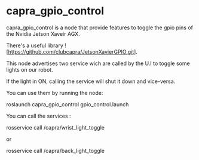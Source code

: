 # capra_gpio_control

capra_gpio_control is a node that provide features to toggle the gpio pins of the Nvidia Jetson Xaveir AGX. 

There's a useful library ! [https://github.com/clubcapra/JetsonXavierGPIO.git].

This node advertises two service wich are called by the U.I to toggle some lights on our robot.

If the light in ON, calling the service will shut it down and vice-versa.

You can use them by running the node:

roslaunch capra_gpio_control gpio_control.launch 

You can call the services  :

rosservice call /capra/wrist_light_toggle

or 

rosservice call /capra/back_light_toggle



